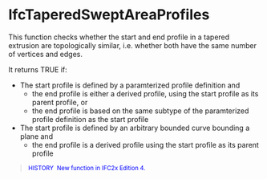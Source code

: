 # IfcTaperedSweptAreaProfiles

This function checks whether the start and end profile in a tapered extrusion are topologically similar, i.e. whether both have the same number of vertices and edges.

It returns TRUE if:

* The start profile is defined by a paramterized profile definition and 
    * the end profile is either a derived profile, using the start profile as its parent profile, or
    * the end profile is based on the same subtype of the paramterized profile definition as the start profile 
* The start profile is defined by an arbitrary bounded curve bounding a plane and 
    * the end profile is a derived profile using the start profile as its parent profile 

> <small><font color="#0000FF">HISTORY  New function in
IFC2x Edition 4.</font></small>
